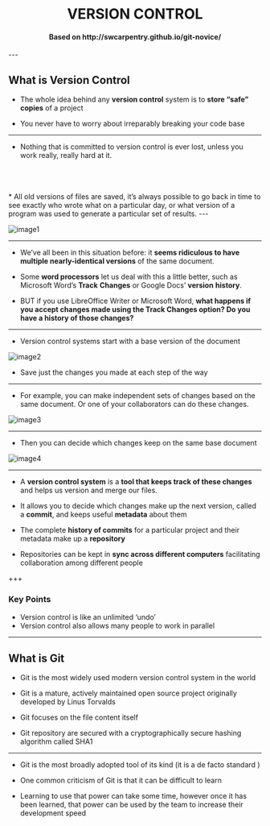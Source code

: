 
<center><h1>VERSION CONTROL</h1></center>

<center><h4>Based on http://swcarpentry.github.io/git-novice/</h4></center>
---

<h2>What is Version Control</h2>

* The whole idea behind any **version control** system is to **store “safe” copies** of a project 

* You never have to worry about irreparably breaking your code base

---

* Nothing that is committed to version control is ever lost, unless you work really, really hard at it.
<br>
<br>
<br>
* All old versions of files are saved, it’s always possible to go back in time to see exactly who wrote what on a particular day, or what version of a program was used to generate a particular set of results.
---

![image1](http://www.phdcomics.com/comics/archive/phd101212s.gif)

---

* We’ve all been in this situation before: it **seems ridiculous to have multiple nearly-identical versions** of the same document.

* Some **word processors** let us deal with this a little better, such as Microsoft Word’s **Track** **Changes** or Google Docs’ **version** **history**.

* BUT if you use LibreOffice Writer or Microsoft Word, **what happens if you accept changes made using the Track Changes option? Do you have a history of those changes?**
---

* Version control systems start with a base version of the document 

![image2](http://swcarpentry.github.io/git-novice/fig/play-changes.svg)

* Save just the changes you made at each step of the way

---

* For example, you can make independent sets of changes based on the same document. Or one of your collaborators can do these changes.

![image3](http://swcarpentry.github.io/git-novice/fig/versions.svg)

---

* Then you can decide which changes keep on the same base document

![image4](http://swcarpentry.github.io/git-novice/fig/merge.svg)

---

* A **version control system** is a **tool that keeps track of these changes** and helps us version and merge our files.

* It allows you to decide which changes make up the next version, called a **commit**, and keeps useful **metadata** about them

* The complete **history of commits** for a particular project and their metadata make up a **repository**

* Repositories can be kept in **sync across different computers** facilitating collaboration among different people

+++

<h3>Key Points</h3>

* Version control is like an unlimited ‘undo’
* Version control also allows many people to work in parallel

---

<h2>What is Git</h2>

* Git is the most widely used modern version control system in the world

* Git is a mature, actively maintained open source project originally developed by Linus Torvalds

* Git focuses on the file content itself

* Git repository are secured with a cryptographically secure hashing algorithm called SHA1

---

* Git is the most broadly adopted tool of its kind (it is a de facto standard
)

* One common criticism of Git is that it can be difficult to learn

* Learning to use that power can take some time, however once it has been learned, that power can be used by the team to increase their development speed
